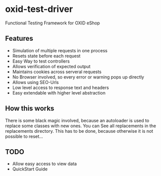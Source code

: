 oxid-test-driver
================

Functional Testing Framework for OXID eShop

Features
--------

* Simulation of multiple requests in one process
* Resets state before each request
* Easy Way to test controllers
* Allows verification of expected output
* Maintains cookies across serveral requests
* No Browser involved, so every error or warning pops up directly
* Allows using SEO-Urls
* Low level access to response text and headers
* Easy extendable with higher level abstraction

How this works
--------------

There is some black magic involved, because an autoloader is used to replace some classes with new ones. You can See all replacements in the replacements directory. This has to be done, because otherwise it is not possible to reset...

TODO
----

* Allow easy access to view data
* QuickStart Guide

